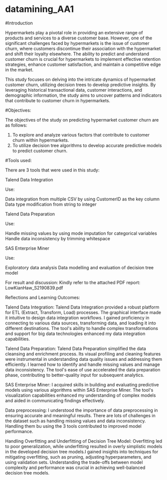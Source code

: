 # datamining_AA1

#Introduction

Hypermarkets play a pivotal role in providing an extensive range of products and services to a diverse customer base. However, one of the significant challenges faced by hypermarkets is the issue of customer churn, where customers discontinue their association with the hypermarket and shift their loyalty elsewhere. The ability to predict and understand customer churn is crucial for hypermarkets to implement effective retention strategies, enhance customer satisfaction, and maintain a competitive edge in the market.

This study focuses on delving into the intricate dynamics of hypermarket customer churn, utilizing decision trees to develop predictive insights. By leveraging historical transactional data, customer interactions, and demographic information, the study aims to uncover patterns and indicators that contribute to customer churn in hypermarkets.

#Objectives:

The objectives of the study on predicting hypermarket customer churn are as follows:
1.	To explore and analyze various factors that contribute to customer churn within hypermarkets.
2.	To utilize decision tree algorithms to develop accurate predictive models to predict customer churn.

#Tools used:

There are 3 tools that were used in this study:


Talend Data Integration

Use: 

Data integration from multiple CSV by using CustomerID as the key column
Data type modification from string to integer

Talend Data Preparation

Use:

Handle missing values by using mode imputation for categorical variables
Handle data inconsistency by trimming whitespace

SAS Enterprise Miner

Use: 

Exploratory data analysis
Data modelling and evaluation of decision tree model

For result and discussion: Kindly refer to the attached PDF report: LowKianHaw_S2190839.pdf

Reflections and Learning Outcomes:

Talend Data Integration: Talend Data Integration provided a robust platform for ETL (Extract, Transform, Load) processes. The graphical interface made it intuitive to design data integration workflows. I gained proficiency in connecting to various data sources, transforming data, and loading it into different destinations. The tool's ability to handle complex transformations and support for big data technologies enhanced my data integration capabilities.

Talend Data Preparation: Talend Data Preparation simplified the data cleansing and enrichment process. Its visual profiling and cleaning features were instrumental in understanding data quality issues and addressing them efficiently. I learned how to identify and handle missing values and manage data inconsistency. The tool's ease of use accelerated the data preparation phase, contributing to better-quality input for subsequent analytics.

SAS Enterprise Miner: I acquired skills in building and evaluating predictive models using various algorithms within SAS Enterprise Miner. The tool's visualization capabilities enhanced my understanding of complex models and aided in communicating findings effectively.

Data preprocessing: I understood the importance of data preprocessing in ensuring accurate and meaningful results. There are lots of challenges in the dataset such as handling missing values and data inconsistency. Handling them bu using the 3 tools contributed to improved model performance.

Handling Overfitting and Underfitting of Decision Tree Model: Overfitting led to poor generalization, while underfitting resulted in overly simplistic models in the developed decision tree models.I gained insights into techniques for mitigating overfitting, such as pruning, adjusting hyperparameters, and using validation sets. Understanding the trade-offs between model complexity and performance was crucial in achieving well-balanced decision tree models.



